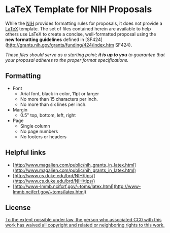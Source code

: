 # LaTeX Template for NIH Proposals #

While the [NIH](http://nih.gov "NIH") provides formatting rules for proposals, it does not provide a [LaTeX](http://en.wikipedia.org/wiki/LaTeX) template.
The set of files contained herein are available to help others use LaTeX to create a concise, well-formatted proposal using the **new formatting guidelines** defined in [SF424](http://grants.nih.gov/grants/funding/424/index.htm SF424).

*These files should serve as a starting point; **it is up to you** to guarantee that your proposal adheres to the proper format specifications.*

## Formatting ##

* Font
	* Arial font, black in color, 11pt or larger
	* No more than 15 characters per inch.
	* No more than six lines per inch.
* Margin
	* 0.5" top, bottom, left, right
* Page
	* Single column
	* No page numbers
	* No footers or headers

## Helpful links ##

* [http://www.magalien.com/public/nih_grants_in_latex.html](http://www.magalien.com/public/nih_grants_in_latex.html)
* [http://www.cs.duke.edu/brd/NIH/tips/](http://www.cs.duke.edu/brd/NIH/tips/)
* [http://www-lmmb.ncifcrf.gov/~toms/latex.html](http://www-lmmb.ncifcrf.gov/~toms/latex.html)

## License ##

[To the extent possible under law, the person who associated CC0 with this work has waived all copyright and related or neighboring rights to this work.](http://creativecommons.org/publicdomain/zero/1.0/)


